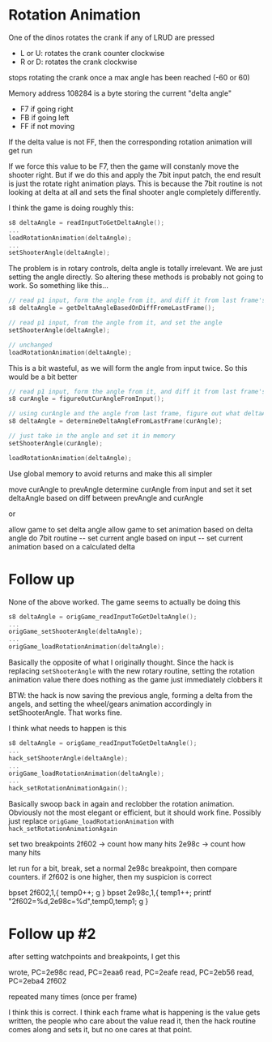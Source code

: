 # Rotation Animation

One of the dinos rotates the crank if any of LRUD are pressed

- L or U: rotates the crank counter clockwise
- R or D: rotates the crank clockwise

stops rotating the crank once a max angle has been reached (-60 or 60)

Memory address 108284 is a byte storing the current "delta angle"

- F7 if going right
- FB if going left
- FF if not moving

If the delta value is not FF, then the corresponding rotation animation will get run

If we force this value to be F7, then the game will constanly move the shooter right. But
if we do this and apply the 7bit input patch, the end result is just the rotate right
animation plays. This is because the 7bit routine is not looking at delta at all and sets
the final shooter angle completely differently.

I think the game is doing roughly this:

```c
s8 deltaAngle = readInputToGetDeltaAngle();
...
loadRotationAnimation(deltaAngle);
...
setShooterAngle(deltaAngle);
```

The problem is in rotary controls, delta angle is totally irrelevant. We are just setting the angle directly. So
altering these methods is probably not going to work. So something like this...

```c
// read p1 input, form the angle from it, and diff it from last frame's angle
s8 deltaAngle = getDeltaAngleBasedOnDiffFromeLastFrame();

// read p1 input, from the angle from it, and set the angle
setShooterAngle(deltaAngle);

// unchanged
loadRotationAnimation(deltaAngle);
```

This is a bit wasteful, as we will form the angle from input twice. So this would be a bit better

```c
// read p1 input, form the angle from it, and diff it from last frame's angle
s8 curAngle = figureOutCurAngleFromInput();

// using curAngle and the angle from last frame, figure out what deltaAngle should be
s8 deltaAngle = determineDeltaAngleFromLastFrame(curAngle);

// just take in the angle and set it in memory
setShooterAngle(curAngle);

loadRotationAnimation(deltaAngle);
```

Use global memory to avoid returns and make this all simpler

move curAngle to prevAngle
determine curAngle from input and set it
set deltaAngle based on diff between prevAngle and curAngle

or

allow game to set delta angle
allow game to set animation based on delta angle
do 7bit routine
-- set current angle based on input
-- set current animation based on a calculated delta

# Follow up

None of the above worked. The game seems to actually be doing this

```c
s8 deltaAngle = origGame_readInputToGetDeltaAngle();
...
origGame_setShooterAngle(deltaAngle);
...
origGame_loadRotationAnimation(deltaAngle);
```

Basically the opposite of what I originally thought. Since the hack is replacing `setShooterAngle` with the new rotary routine, setting the rotation animation value there does nothing as the game just immediately clobbers it

BTW: the hack is now saving the previous angle, forming a delta from the angels, and setting the wheel/gears animation accordingly in setShooterAngle. That works fine.

I think what needs to happen is this

```c
s8 deltaAngle = origGame_readInputToGetDeltaAngle();
...
hack_setShooterAngle(deltaAngle);
...
origGame_loadRotationAnimation(deltaAngle);
...
hack_setRotationAnimationAgain();
```

Basically swoop back in again and reclobber the rotation animation. Obviously not the most elegant or efficient, but it should work fine. Possibly just replace `origGame_loadRotationAnimation` with `hack_setRotationAnimationAgain`

set two breakpoints
2f602 -> count how many hits
2e98c -> count how many hits

let run for a bit, break, set a normal 2e98c breakpoint, then compare counters. if 2f602 is one higher, then my suspicion is correct

bpset 2f602,1,{ temp0++; g }
bpset 2e98c,1,{ temp1++; printf "2f602=%d,2e98c=%d",temp0,temp1; g }

# Follow up #2

after setting watchpoints and breakpoints, I get this

wrote, PC=2e98c
read, PC=2eaa6
read, PC=2eafe
read, PC=2eb56
read, PC=2eba4
2f602

repeated many times (once per frame)

I think this is correct. I think each frame what is happening is the value gets written, the people who care about the value read it, then the hack routine comes along and sets it, but no one cares at that point.
